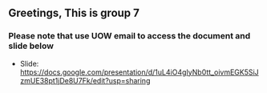 ## Greetings, This is group 7

### Please note that use UOW email to access the document and slide below

* Slide: https://docs.google.com/presentation/d/1uL4iO4gIyNb0tt_oivmEGK5SiJzmUE38pt1jDe8U7Fk/edit?usp=sharing
